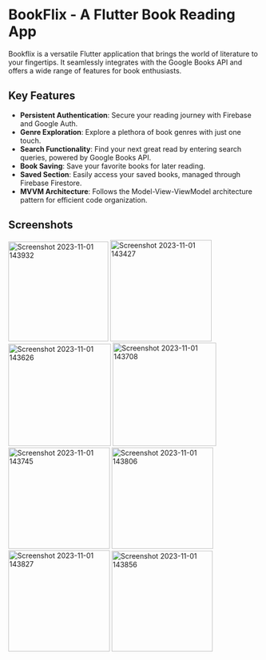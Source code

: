 # BookFlix - A Flutter Book Reading App

Bookflix is a versatile Flutter application that brings the world of literature to your fingertips. It seamlessly integrates with the Google Books API and offers a wide range of features for book enthusiasts.


## Key Features

- **Persistent Authentication**: Secure your reading journey with Firebase and Google Auth.
- **Genre Exploration**: Explore a plethora of book genres with just one touch.
- **Search Functionality**: Find your next great read by entering search queries, powered by Google Books API.
- **Book Saving**: Save your favorite books for later reading.
- **Saved Section**: Easily access your saved books, managed through Firebase Firestore.
- **MVVM Architecture**: Follows the Model-View-ViewModel architecture pattern for efficient code organization.

## Screenshots

<img width="200" alt="Screenshot 2023-11-01 143932" src="https://github.com/SamarS1ngh/BookFlix/assets/112770584/153440ef-0188-4b38-a872-11213925d7a6">
<img width="203" alt="Screenshot 2023-11-01 143427" src="https://github.com/SamarS1ngh/BookFlix/assets/112770584/a4fa6a30-92d3-446e-a7b5-1b19defc8911">
<img width="205" alt="Screenshot 2023-11-01 143626" src="https://github.com/SamarS1ngh/BookFlix/assets/112770584/5c70dff2-fde1-4667-840e-c7483ee5048f">
<img width="207" alt="Screenshot 2023-11-01 143708" src="https://github.com/SamarS1ngh/BookFlix/assets/112770584/bfa091ae-b5dc-44d4-b5ba-2e1d9c137211">
<img width="203" alt="Screenshot 2023-11-01 143745" src="https://github.com/SamarS1ngh/BookFlix/assets/112770584/b872301b-8f0c-4178-8651-ed36436a7a6d">
<img width="203" alt="Screenshot 2023-11-01 143806" src="https://github.com/SamarS1ngh/BookFlix/assets/112770584/65f13763-b193-4a75-8a52-23d528da9f73">
<img width="203" alt="Screenshot 2023-11-01 143827" src="https://github.com/SamarS1ngh/BookFlix/assets/112770584/6016ac8a-577e-487f-8331-0dfde0a80bc4">
<img width="202" alt="Screenshot 2023-11-01 143856" src="https://github.com/SamarS1ngh/BookFlix/assets/112770584/d4071185-da3b-4cac-80b3-247b2856f184">




